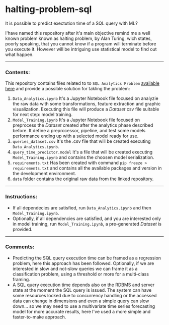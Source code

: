 # halting-problem-sql
It is possible to predict exectution time of a SQL query with ML?

I'have named this repository after it's main objective remind me a well known problem known as halting problem, by Alan Turing, wich states, poorly speaking, that you cannot know if a program will terminate before you execute it. However will be intriguing use statistical model to find out what happen.

---

### Contents:  
  
This repository contains files related to to `SQL Analytics Problem` [available here](https://github.com/claranet-coast/sql-analytics-problem) and provide a possible solution for takling the problem:

1. `Data_Analytics.ipynb` It's a Jupyter Notebook file focused on analyzie the raw data with some transformations, feature extraction and graphic visualization. Executing this file will produce a *Dataset* csv file suitable for next step: model training.
2. `Model_Training.ipynb` It's a Jupyter Notebook file focused on preprocess the *Dataset* created after the analytics phase described before. It define a preprocessor, pipeline, and test some models performance ending up with a selected model ready for use.
3. `queries_dataset.csv` It's the .csv file that will be created executing `Data_Analytics.ipynb`.
4. `query_time_predictor.model` It's a file that will be created executing `Model_Training.ipynb` and contains the choosen model serialization.
5. `requirements.txt` Has been created with command `pip freeze > requirements.txt` and contains all the available packages and version in the development environment.
6. `data` folder contains the original raw data from the linked repository.

---

### Instructions:

* If all dependecies are satisfied, run `Data_Analytics.ipynb` and then `Model_Training.ipynb`.
* Optionally, if all dependencies are satisfied, and you are interested only in model training, run `Model_Training.ipynb`, a pre-generated *Dataset* is provided.

---

### Comments:

* Predicting the SQL query execution time can be framed as a regression problem, here this approach has been followed. Optionally, if we are interested in slow and not-slow queries we can frame it as a classification problem, using a threshold or more for a multi-class framing.
* A SQL query execution time depends also on the RDBMS and server state at the moment the SQL query is issued. The system can have some resources locked due to concurrency handling or the accessed data can change in dimensions and even a simple query can slow down... so we may need to use a multivariate time series forecasting model for more accurate results, here I've used a more simple and faster-to-make approach.
